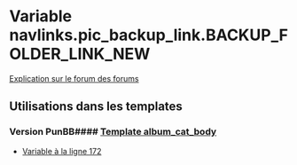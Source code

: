 # Variable navlinks.pic_backup_link.BACKUP_FOLDER_LINK_NEW
[Explication sur le forum des forums](http://forum.forumactif.com/t294113-listing-des-variables#navlinks.pic_backup_link.BACKUP_FOLDER_LINK_NEW)
## Utilisations dans les templates
### Version PunBB#### [Template album_cat_body](punbb/album_cat_body.md)
* [Variable à la ligne 172](../punbb/album_cat_body.tpl#L172)